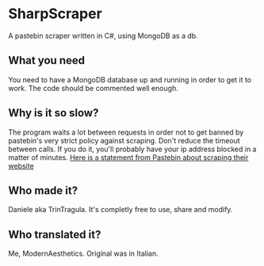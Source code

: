 # SharpScraper
A pastebin scraper written in C#, using MongoDB as a db.

## What you need
You need to have a MongoDB database up and running in order to get it to work. The code should be commented well enough.

## Why is it so slow?
The program waits a lot between requests in order not to get banned by pastebin's very strict policy against scraping.
Don't reduce the timeout between calls. If you do it, you'll probably have your ip address blocked in a matter of minutes.
[Here is a statement from Pastebin about scraping their website](http://pastebin.com/scraping)

## Who made it?
Daniele aka TrinTragula. It's completly free to use, share and modify.

## Who translated it?
Me, ModernAesthetics. Original was in Italian.
